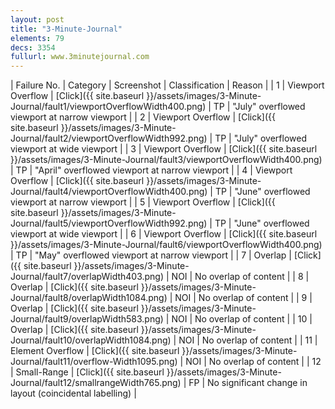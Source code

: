 ```yaml
---
layout: post
title: "3-Minute-Journal"
elements: 79
decs: 3354
fullurl: www.3minutejournal.com
---
```

| Failure No. | Category | Screenshot | Classification | Reason | 
| 1 | Viewport Overflow | [Click]({{ site.baseurl }}/assets/images/3-Minute-Journal/fault1/viewportOverflowWidth400.png) | TP | "July" overflowed viewport at narrow viewport |
| 2 | Viewport Overflow | [Click]({{ site.baseurl }}/assets/images/3-Minute-Journal/fault2/viewportOverflowWidth992.png) | TP | "July" overflowed viewport at wide viewport |
| 3 | Viewport Overflow | [Click]({{ site.baseurl }}/assets/images/3-Minute-Journal/fault3/viewportOverflowWidth400.png) | TP | "April" overflowed viewport at narrow viewport |
| 4 | Viewport Overflow | [Click]({{ site.baseurl }}/assets/images/3-Minute-Journal/fault4/viewportOverflowWidth400.png) | TP | "June" overflowed viewport at narrow viewport |
| 5 | Viewport Overflow | [Click]({{ site.baseurl }}/assets/images/3-Minute-Journal/fault5/viewportOverflowWidth992.png) | TP | "June" overflowed viewport at wide viewport |
| 6 | Viewport Overflow | [Click]({{ site.baseurl }}/assets/images/3-Minute-Journal/fault6/viewportOverflowWidth400.png) | TP | "May" overflowed viewport at narrow viewport |
| 7 | Overlap | [Click]({{ site.baseurl }}/assets/images/3-Minute-Journal/fault7/overlapWidth403.png) | NOI | No overlap of content |
| 8 | Overlap | [Click]({{ site.baseurl }}/assets/images/3-Minute-Journal/fault8/overlapWidth1084.png) | NOI | No overlap of content |
| 9 | Overlap | [Click]({{ site.baseurl }}/assets/images/3-Minute-Journal/fault9/overlapWidth583.png) | NOI | No overlap of content |
| 10 | Overlap | [Click]({{ site.baseurl }}/assets/images/3-Minute-Journal/fault10/overlapWidth1084.png) | NOI | No overlap of content |
| 11 | Element Overflow | [Click]({{ site.baseurl }}/assets/images/3-Minute-Journal/fault11/overflow-Width1095.png) | NOI | No overlap of content |
| 12 | Small-Range | [Click]({{ site.baseurl }}/assets/images/3-Minute-Journal/fault12/smallrangeWidth765.png) | FP | No significant change in layout (coincidental labelling) |
